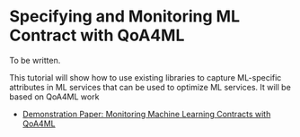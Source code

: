# Specifying and Monitoring ML Contract with QoA4ML

To be written.

This tutorial will show how to use existing libraries to capture ML-specific attributes in ML services that can be used to optimize ML services. It will be based on QoA4ML work
* [Demonstration Paper: Monitoring Machine Learning Contracts with QoA4ML](https://research.aalto.fi/en/publications/demonstration-paper-monitoring-machine-learning-contracts-with-qo)
